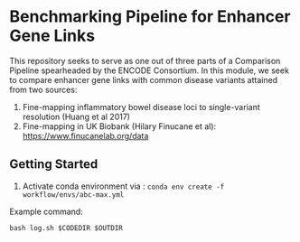 # Benchmarking Pipeline for Enhancer Gene Links 

This repository seeks to serve as one out of three parts of a Comparison Pipeline spearheaded by the ENCODE Consortium. In this module, we seek to compare enhancer gene links with common disease variants attained from two sources: 
1. Fine-mapping inflammatory bowel disease loci to single-variant resolution (Huang et al 2017)
2. Fine-mapping in UK Biobank (Hilary Finucane et al): https://www.finucanelab.org/data

## Getting Started
1. Activate conda environment via : `conda env create -f workflow/envs/abc-max.yml`


Example command:
```
bash log.sh $CODEDIR $OUTDIR
```
